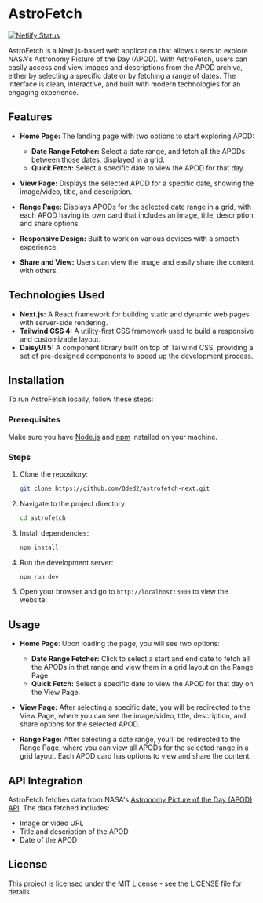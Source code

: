 # AstroFetch

[![Netlify Status](https://api.netlify.com/api/v1/badges/a674a9f0-dff6-4c5b-98e0-1165d950387c/deploy-status)](https://app.netlify.com/sites/astrofetch/deploys)

AstroFetch is a Next.js-based web application that allows users to explore NASA's Astronomy Picture of the Day (APOD). With AstroFetch, users can easily access and view images and descriptions from the APOD archive, either by selecting a specific date or by fetching a range of dates. The interface is clean, interactive, and built with modern technologies for an engaging experience.

## Features

- **Home Page:** The landing page with two options to start exploring APOD:

  - **Date Range Fetcher:** Select a date range, and fetch all the APODs between those dates, displayed in a grid.
  - **Quick Fetch:** Select a specific date to view the APOD for that day.

- **View Page:** Displays the selected APOD for a specific date, showing the image/video, title, and description.

- **Range Page:** Displays APODs for the selected date range in a grid, with each APOD having its own card that includes an image, title, description, and share options.

- **Responsive Design:** Built to work on various devices with a smooth experience.
- **Share and View:** Users can view the image and easily share the content with others.

## Technologies Used

- **Next.js:** A React framework for building static and dynamic web pages with server-side rendering.
- **Tailwind CSS 4:** A utility-first CSS framework used to build a responsive and customizable layout.
- **DaisyUI 5:** A component library built on top of Tailwind CSS, providing a set of pre-designed components to speed up the development process.

## Installation

To run AstroFetch locally, follow these steps:

### Prerequisites

Make sure you have [Node.js](https://nodejs.org/) and [npm](https://npmjs.com) installed on your machine.

### Steps

1. Clone the repository:

   ```bash
   git clone https://github.com/Oded2/astrofetch-next.git
   ```

2. Navigate to the project directory:

   ```bash
   cd astrofetch
   ```

3. Install dependencies:

   ```bash
   npm install
   ```

4. Run the development server:

   ```bash
   npm run dev
   ```

5. Open your browser and go to `http://localhost:3000` to view the website.

## Usage

- **Home Page**: Upon loading the page, you will see two options:
  - **Date Range Fetcher:** Click to select a start and end date to fetch all the APODs in that range and view them in a grid layout on the Range Page.
  - **Quick Fetch:** Select a specific date to view the APOD for that day on the View Page.
- **View Page:** After selecting a specific date, you will be redirected to the View Page, where you can see the image/video, title, description, and share options for the selected APOD.

- **Range Page:** After selecting a date range, you'll be redirected to the Range Page, where you can view all APODs for the selected range in a grid layout. Each APOD card has options to view and share the content.

## API Integration

AstroFetch fetches data from NASA's [Astronomy Picture of the Day (APOD) API](https://api.nasa.gov/). The data fetched includes:

- Image or video URL
- Title and description of the APOD
- Date of the APOD

## License

This project is licensed under the MIT License - see the [LICENSE](LICENSE) file for details.
